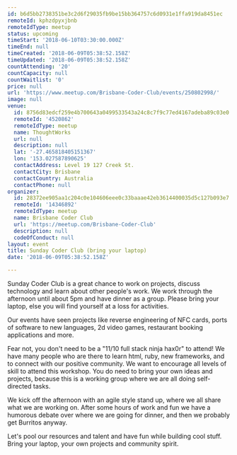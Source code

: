```yaml
---
id: b6d5bb2738351be3c2d6f29035fb9be15bb364757c6d0931e1ffa919da8451ec
remoteId: kphzdpyxjbnb
remoteIdType: meetup
status: upcoming
timeStart: '2018-06-10T03:30:00.000Z'
timeEnd: null
timeCreated: '2018-06-09T05:38:52.158Z'
timeUpdated: '2018-06-09T05:38:52.158Z'
countAttending: '20'
countCapacity: null
countWaitlist: '0'
price: null
url: 'https://www.meetup.com/Brisbane-Coder-Club/events/250802998/'
image: null
venue:
  id: 8756d83edcf259e4b700643a0499533543a24c8c7f9c77ed4167adeba89c03e0
  remoteId: '4520862'
  remoteIdType: meetup
  name: ThoughtWorks
  url: null
  description: null
  lat: '-27.465818405151367'
  lon: '153.027587890625'
  contactAddress: Level 19 127 Creek St.
  contactCity: Brisbane
  contactCountry: Australia
  contactPhone: null
organizer:
  id: 28372ee905aa1c204c0e104606eee0c33baaae42eb3614400035d5c127b093e7
  remoteId: '14346892'
  remoteIdType: meetup
  name: Brisbane Coder Club
  url: 'https://meetup.com/Brisbane-Coder-Club'
  description: null
  codeOfConduct: null
layout: event
title: Sunday Coder Club (bring your laptop)
date: '2018-06-09T05:38:52.158Z'

---
```

<p>Sunday Coder Club is a great chance to work on projects, discuss technology and learn about other people's work. We work through the afternoon until about 5pm and have dinner as a group. Please bring your laptop, else you will find yourself at a loss for activities.</p> <p>Our events have seen projects like reverse engineering of NFC cards, ports of software to new languages, 2d video games, restaurant booking applications and more.</p> <p>Fear not, you don't need to be a "11/10 full stack ninja hax0r" to attend! We have many people who are there to learn html, ruby, new frameworks, and to connect with our positive community. We want to encourage all levels of skill to attend this workshop. You do need to bring your own ideas and projects, because this is a working group where we are all doing self-directed tasks.</p> <p>We kick off the afternoon with an agile style stand up, where we all share what we are working on. After some hours of work and fun we have a humorous debate over where we are going for dinner, and then we probably get Burritos anyway.</p> <p>Let's pool our resources and talent and have fun while building cool stuff. Bring your laptop, your own projects and community spirit.</p>

